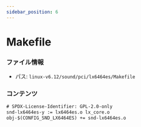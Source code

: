 ```yaml
---
sidebar_position: 6
---
```

# Makefile

### ファイル情報

- パス: `linux-v6.12/sound/pci/lx6464es/Makefile`

### コンテンツ

```txt
# SPDX-License-Identifier: GPL-2.0-only
snd-lx6464es-y := lx6464es.o lx_core.o
obj-$(CONFIG_SND_LX6464ES) += snd-lx6464es.o

```
